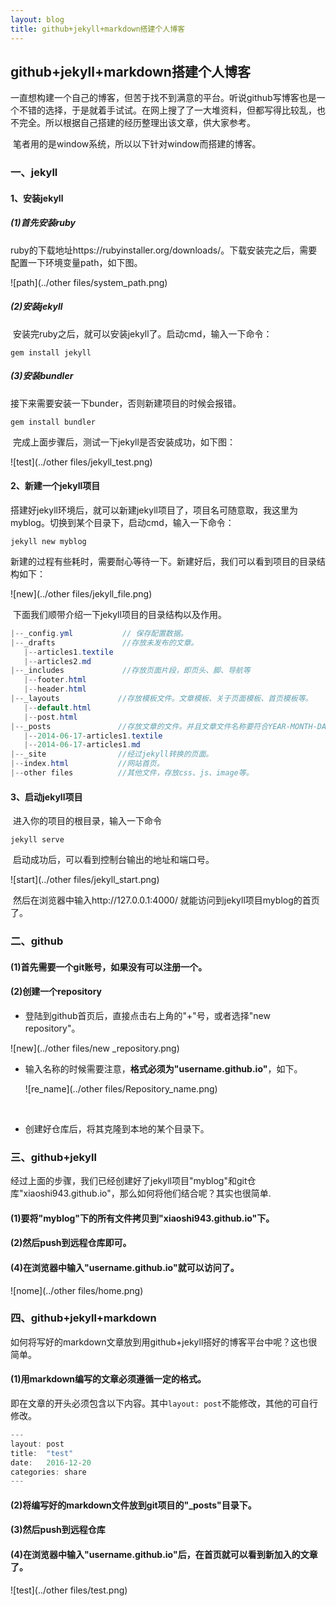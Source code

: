 ```yaml
---
layout: blog
title: github+jekyll+markdown搭建个人博客
---
```




## github+jekyll+markdown搭建个人博客

​         一直想构建一个自己的博客，但苦于找不到满意的平台。听说github写博客也是一个不错的选择，于是就着手试试。在网上搜了了一大堆资料，但都写得比较乱，也不完全。所以根据自己搭建的经历整理出该文章，供大家参考。

​	笔者用的是window系统，所以以下针对window而搭建的博客。

### 一、jekyll

#### 1、安装jekyll

##### (1)首先安装ruby

ruby的下载地址https://rubyinstaller.org/downloads/。下载安装完之后，需要配置一下环境变量path，如下图。

![path](../other files/system_path.png)



##### (2)安装jekyll

​	安装完ruby之后，就可以安装jekyll了。启动cmd，输入一下命令：

```
gem install jekyll
```



##### (3)安装bundler

接下来需要安装一下bunder，否则新建项目的时候会报错。

```
gem install bundler
```

​	完成上面步骤后，测试一下jekyll是否安装成功，如下图：

![test](../other files/jekyll_test.png)



#### 2、新建一个jekyll项目

​	搭建好jekyll环境后，就可以新建jekyll项目了，项目名可随意取，我这里为myblog。切换到某个目录下，启动cmd，输入一下命令：

```
jekyll new myblog
```

​	新建的过程有些耗时，需要耐心等待一下。新建好后，我们可以看到项目的目录结构如下：

![new](../other files/jekyll_file.png)



​	下面我们顺带介绍一下jekyll项目的目录结构以及作用。

```java
|--_config.yml           // 保存配置数据。
|--_drafts            	 //存放未发布的文章。
   |--articles1.textile
   |--articles2.md
|--_includes             //存放页面片段，即页头、脚、导航等
   |--footer.html
   |--header.html
|--_layouts 			//存放模板文件。文章模板、关于页面模板、首页模板等。
   |--default.html
   |--post.html
|--_posts				//存放文章的文件。并且文章文件名称要符合YEAR-MONTH-DAY-title.MARKUP格式。
   |--2014-06-17-articles1.textile
   |--2014-06-17-articles1.md
|--_site				//经过jekyll转换的页面。
|--index.html			//网站首页。
|--other files			//其他文件，存放css、js、image等。
```



#### 3、启动jekyll项目

​	进入你的项目的根目录，输入一下命令

```
jekyll serve
```

​	启动成功后，可以看到控制台输出的地址和端口号。

![start](../other files/jekyll_start.png)

​	然后在浏览器中输入http://127.0.0.1:4000/ 就能访问到jekyll项目myblog的首页了。



### 二、github

#### (1)首先需要一个git账号，如果没有可以注册一个。

#### (2)创建一个repository

* 登陆到github首页后，直接点击右上角的"+"号，或者选择"new repository"。

![new](../other files/new _repository.png)

* 输入名称的时候需要注意，**格式必须为"username.github.io"**，如下。

  ![re_name](../other files/Repository_name.png)

  ​

* 创建好仓库后，将其克隆到本地的某个目录下。



### 三、github+jekyll

​	经过上面的步骤，我们已经创建好了jekyll项目"myblog"和git仓库"xiaoshi943.github.io"，那么如何将他们结合呢？其实也很简单.

#### (1)要将"myblog"下的所有文件拷贝到"xiaoshi943.github.io"下。

#### (2)然后push到远程仓库即可。

#### (4)在浏览器中输入"username.github.io"就可以访问了。

![nome](../other files/home.png)



### 四、github+jekyll+markdown

​	如何将写好的markdown文章放到用github+jekyll搭好的博客平台中呢？这也很简单。

#### (1)用markdown编写的文章必须遵循一定的格式。

​	即在文章的开头必须包含以下内容。其中`layout: post`不能修改，其他的可自行修改。

```java
---
layout: post
title:  "test"
date:   2016-12-20
categories: share
---
```

#### (2)将编写好的markdown文件放到git项目的"_posts"目录下。

#### (3)然后push到远程仓库

#### (4)在浏览器中输入"username.github.io"后，在首页就可以看到新加入的文章了。

![test](../other files/test.png)





